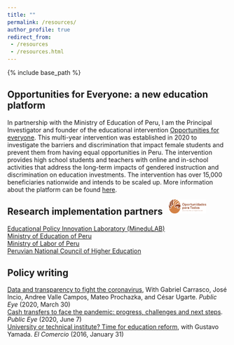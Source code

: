 ```yaml
---
title: ""
permalink: /resources/
author_profile: true
redirect_from:
 - /resources
 - /resources.html
---
```


  {% include base_path %}

## Opportunities for Everyone: a new education platform
In partnership with the Ministry of Education of Peru, I am the Principal Investigator and founder of the educational intervention [Opportunities for everyone](https://www.oportunidadesparatodos.pe). This multi-year intervention was established in 2020 to investigate the barriers and discrimination that impact female students and prevent them from having equal opportunities in Peru. The intervention provides high school students and teachers with online and in-school activities that address the long-term impacts of gendered instruction and discrimination on education investments. The intervention has over 15,000 beneficiaries nationwide and intends to be scaled up. More information about the platform can be found [here](https://www.oportunidadesparatodos.pe/sobre-el-proyecto/).<br>
<figure class="third">
	<img class="img-responsive" style="float: right; margin: 0px 10px 10px 00px; width:20%" src="/images/OPT_3.0.png" width="50">
</figure>

## Research implementation partners
[Educational Policy Innovation Laboratory (MineduLAB)](http://www.minedu.gob.pe/minedulab/) <br>
[Ministry of Education of Peru](https://www.gob.pe/minedu)<br>
[Ministry of Labor of Peru](https://www.gob.pe/mtpe)<br>
[Peruvian National Council of Higher Education](https://www.gob.pe/sunedu)<br>
<!-- <figure class="half">
	<img class="img-responsive" style="float: right; margin: 0px 20px 20px 0px; width:20%;" src="/images/MTPE-800px-PCM-Trabajo.png" width="50">
	<img class="img-responsive" style="float: right; margin: 0px 20px 20px 00px; width:20%" src="/images/SUNEDU.png" width="50">
</figure> -->

## Policy writing
[Data and transparency to fight the coronavirus](https://ojo-publico.com/1718/datos-y-transparencia-para-luchar-contra-el-coronavirus), With Gabriel Carrasco, José Incio, Andree Valle Campos, Mateo Prochazka, and César Ugarte. _Public Eye_ (2020, March 30)<br>
[Cash transfers to face the pandemic: progress, challenges and next steps](https://ojo-publico.com/1852/los-bonos-para-encarar-la-pandemia-avances-retos-y-siguientes-pasos). _Public Eye_ (2020, June 7)<br>
[University or technical institute? Time for education reform](https://elcomercio-pe.translate.goog/economia/peru/universidad-instituto-hora-reforma-educacion-209625-noticia/?_x_tr_sl=es&_x_tr_tl=en&_x_tr_hl=en&_x_tr_pto=sc), with Gustavo Yamada. _El Comercio_ (2016, January 31)
